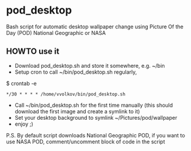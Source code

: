 # pod_desktop
Bash script for automatic desktop wallpaper change using Picture Of the Day (POD) National Geographic or NASA


## HOWTO use it

* Download pod_desktop.sh and store it somewhere, e.g. ~/bin
* Setup cron to call ~/bin/pod_desktop.sh regularly, 

$ crontab -e
```
*/30 * * * * /home/vvolkov/bin/pod_desktop.sh
```
* Call ~/bin/pod_desktop.sh for the first time manually (this should download the first image and create a symlink to it)
* Set your desktop background to symlink ~/Pictures/pod/wallpaper
* enjoy ;)

P.S. By default script downloads National Geographic POD, if you want to use NASA POD, comment/uncomment block of code in the script
